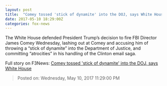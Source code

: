 ```yaml
---
layout: post
title:  "Comey tossed 'stick of dynamite' into the DOJ, says White House"
date: 2017-05-10 18:29:00Z
categories: fox-news
---
```


The White House defended President Trump’s decision to fire FBI Director James Comey Wednesday, lashing out at Comey and accusing him of throwing a “stick of dynamite” into the Department of Justice, and committing “atrocities” in his handling of the Clinton email saga.


Full story on F3News: [Comey tossed 'stick of dynamite' into the DOJ, says White House](http://www.f3nws.com/n/zZuKu)

> Posted on: Wednesday, May 10, 2017 11:29:00 PM
